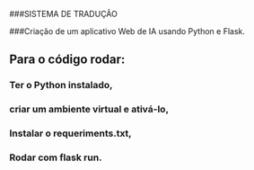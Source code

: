 ###SISTEMA DE TRADUÇÃO

 ###Criação de um aplicativo Web de IA usando Python e Flask.

 ## Para o código rodar:
 ### Ter o Python instalado, 
 ### criar um ambiente virtual e ativá-lo, 
 ### Instalar o requeriments.txt,
 ### Rodar com flask run.
